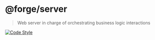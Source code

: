 # @forge/server

> Web server in charge of orchestrating business logic interactions

[![Code Style](https://flat.badgen.net/badge/code%20style/rustfmt/dea584)](https://github.com/rust-lang/rustfmt)
